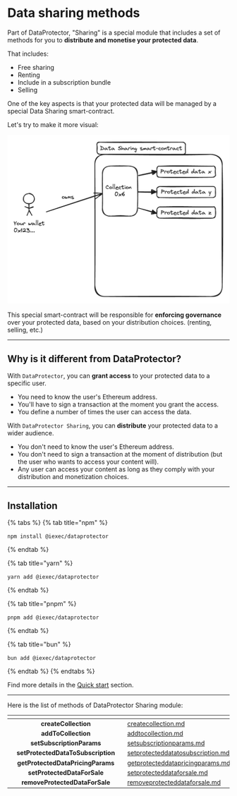 # Data sharing methods

Part of DataProtector, "Sharing" is a special module that includes a set of methods for you
to **distribute and monetise your protected data**.

That includes:
 - Free sharing
 - Renting
 - Include in a subscription bundle
 - Selling

One of the key aspects is that your protected data will be managed by a special Data Sharing
smart-contract.

Let's try to make it more visual:

![Data Sharing smart-contract](data-sharing-sc.png)

This special smart-contract will be responsible for **enforcing governance** over your protected data,
based on your distribution choices. (renting, selling, etc.)

-----

## Why is it different from DataProtector?

With `DataProtector`, you can **grant access** to your protected data to a specific user.
 - You need to know the user's Ethereum address.
 - You'll have to sign a transaction at the moment you grant the access.
 - You define a number of times the user can access the data.

With `DataProtector Sharing`, you can **distribute** your protected data to a wider audience.
 - You don't need to know the user's Ethereum address.
 - You don't need to sign a transaction at the moment of distribution (but the user who wants to
access your content will).
 - Any user can access your content as long as they comply with your distribution and monetization
choices.

-----

## Installation

{% tabs %}
{% tab title="npm" %}
```
npm install @iexec/dataprotector
```
{% endtab %}

{% tab title="yarn" %}
```
yarn add @iexec/dataprotector
```
{% endtab %}

{% tab title="pnpm" %}
```
pnpm add @iexec/dataprotector
```
{% endtab %}

{% tab title="bun" %}
```
bun add @iexec/dataprotector
```
{% endtab %}
{% endtabs %}

Find more details in the [Quick start](../dataprotector/quick-start.md) section.

-----

Here is the list of methods of DataProtector Sharing module:

<table data-card-size="large" data-view="cards">
  <thead>
  <tr>
    <th align="center"></th>
    <th align="center"></th>
    <th></th>
    <th data-hidden data-card-target data-type="content-ref"></th>
  </tr>
  </thead>
  <tbody>
  <tr>
    <td align="center"></td>
    <td align="center"><strong>createCollection</strong></td>
    <td></td>
    <td><a href="createcollection.md">createcollection.md</a></td>
  </tr>
  <tr>
    <td align="center"></td>
    <td align="center"><strong>addToCollection</strong></td>
    <td></td>
    <td><a href="addtocollection.md">addtocollection.md</a></td>
  </tr>
  <tr>
    <td align="center"></td>
    <td align="center"><strong>setSubscriptionParams</strong></td>
    <td></td>
    <td><a href="setsubscriptionparams.md">setsubscriptionparams.md</a></td>
  </tr>
  <tr>
    <td align="center"></td>
    <td align="center"><strong>setProtectedDataToSubscription</strong></td>
    <td></td>
    <td><a href="setprotecteddatatosubscription.md">setprotecteddatatosubscription.md</a></td>
  </tr>
  <tr>
    <td align="center"></td>
    <td align="center"><strong>getProtectedDataPricingParams</strong></td>
    <td></td>
    <td><a href="getprotecteddatapricingparams.md">getprotecteddatapricingparams.md</a></td>
  </tr>
  <tr>
    <td align="center"></td>
    <td align="center"><strong>setProtectedDataForSale</strong></td>
    <td></td>
    <td><a href="setprotecteddataforsale.md">setprotecteddataforsale.md</a></td>
  </tr>
  <tr>
    <td align="center"></td>
    <td align="center"><strong>removeProtectedDataForSale</strong></td>
    <td></td>
    <td><a href="removeprotecteddataforsale.md">removeprotecteddataforsale.md</a></td>
  </tr>
  </tbody>
</table>
